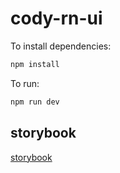 # cody-rn-ui

To install dependencies:

```bash
npm install
```

To run:

```bash
npm run dev
```

## storybook  

[storybook](https://cody-rn-ui.pages.dev/)
